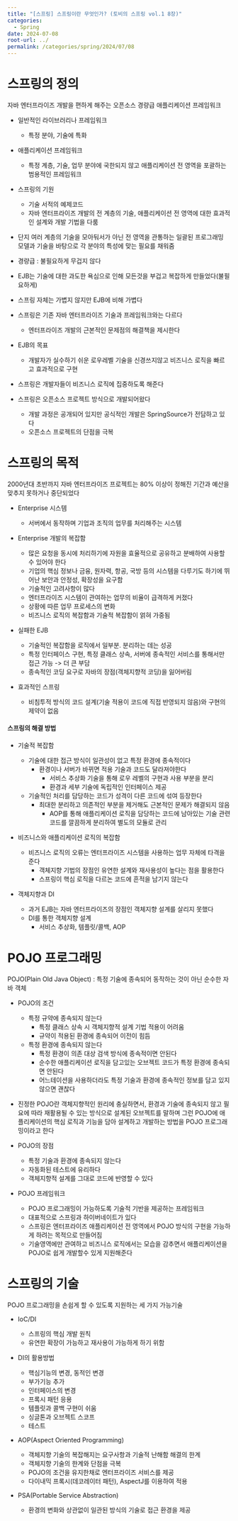 ```yaml
---
title: "[스프링] 스프링이란 무엇인가? (토비의 스프링 vol.1 8장)"
categories:
  - Spring
date: 2024-07-08
root-url: ../
permalink: /categories/spring/2024/07/08
---
```

# 스프링의 정의
자바 엔터프라이즈 개발을 편하게 해주는 오픈소스 경량급 애플리케이션 프레임워크

- 일반적인 라이브러리나 프레임워크
	- 특정 분야, 기술에 특화
- 애플리케이션 프레임워크
	- 특정 계층, 기술, 업무 분야에 국한되지 않고 애플리케이션 전 영역을 포괄하는 범용적인 프레임워크
- 스프링의 기원 
	- 기술 서적의 예제코드
	- 자바 엔터프라이즈 개발의 전 계층의 기술, 애플리케이션 전 영역에 대한 효과적인 설계와 개발 기법을 다룸
- 단지 여러 계층의 기술을 모아둬서가 아닌 전 영역을 관통하는 일괄된 프로그래밍 모델과 기술을 바탕으로 각 분야의 특성에 맞는 필요를 채워줌


- 경량급 : 불필요하게 무겁지 않다
- EJB는 기술에 대한 과도한 욕심으로 인해 모든것을 부겁고 복잡하게 만들었다(불필요하게)
- 스프링 자체는 가볍지 않지만 EJB에 비해 가볍다

- 스프링은 기존 자바 엔터프라이즈 기술과 프레임워크와는 다르다
	- 엔터프라이즈 개발의 근본적인 문제점의 해결책을 제시한다
- EJB의 목표 
	- 개발자가 실수하기 쉬운 로우레벨 기술을 신경쓰지않고 비즈니스 로직을 빠르고 효과적으로 구현
- 스프링은 개발자들이 비즈니스 로직에 집중하도록 해준다


- 스프링은 오픈소스 프로젝트 방식으로 개발되어왔다
	- 개발 과정은 공개되어 있지만 공식적인 개발은 SpringSource가 전담하고 있다
	- 오픈소스 프로젝트의 단점을 극복


# 스프링의 목적
2000년대 초반까지 자바 엔터프라이즈 프로젝트는 80% 이상이 정해진 기간과 예산을 맞추지 못하거나 중단되었다

- Enterprise 시스템
	- 서버에서 동작하며 기업과 조직의 업무를 처리해주는 시스템
- Enterprise 개발의 복잡함
	- 많은 요청을 동시에 처리하기에 자원을 효율적으로 공유하고 분배하여 사용할 수 있어야 한다
	- 기업의 핵심 정보나 금융, 원자력, 항공, 국방 등의 시스템을 다루기도 하기에 뛰어난 보안과 안정성, 확장성을 요구함
	- 기술적인 고려사항이 많다
	- 엔터프라이즈 시스템이 관여하는 업무의 비율이 급격하게 커졌다
	- 상황에 따른 업무 프로세스의 변화
	- 비즈니스 로직의 복잡함과 기술적 복잡함이 얽혀 가중됨

- 실패한 EJB
	- 기술적인 복잡함을 로직에서 일부분. 분리하는 데는 성공
	- 특정 인터페이스 구현, 특정 클래스 상속, 서버에 종속적인 서비스를 통해서만 접근 가능 -> 더 큰 부담
	- 종속적인 코딩 요구로 자바의 장점(객체지향적 코딩)을 잃어버림

- 효과적인 스프링
	- 비침투적 방식의 코드 설계(기술 적용이 코드에 직접 반영되지 않음)와 구현의 제약이 없음

#### 스프링의 해결 방법
- 기술적 복잡함 
	- 기술에 대한 접근 방식이 일관성이 없고 특정 환경에 종속적이다
		- 환경이나 서버가 바뀌면 적용 기술과 코드도 달라져야한다
			- 서비스 추상화 기술을 통해 로우 레벨의 구현과 사용 부분을 분리
			- 환경과 세부 기술에 독립적인 인터페이스 제공
	- 기술적인 처리를 담당하는 코드가 성격이 다른 코드에 섞여 등장한다
		- 최대한 분리하고 의존적인 부분을 제거해도 근본적인 문제가 해결되지 않음
			- AOP를 통해 애플리케이션 로직을 담당하는 코드에 남아있는 기술 관련 코드를 깔끔하게 분리하여 별도의 모듈로 관리

- 비즈니스와 애플리케이션 로직의 복잡함
	- 비즈니스 로직의 오류는 엔터프라이즈 시스템을 사용하는 업무 자체에 타격을 준다
		- 객체지향 기법의 장점인 유연한 설계와 재사용성이 높다는 점을 활용한다
		- 스프링이 핵심 로직을 다르논 코드에 흔적을 남기지 않는다

- 객체지향과 DI
	- 과거 EJB는 자바 엔터프라이즈의 장점인 객체지향 설계를 살리지 못했다
	- DI를 통한 객체지향 설계
		- 서비스 추상화, 템플릿/콜백, AOP



# POJO 프로그래밍
POJO(Plain Old Java Object) : 특정 기술에 종속되어 동작하는 것이 아닌 순수한 자바 객체

- POJO의 조건
	- 특정 규약에 종속되지 않는다
		- 특정 클래스 상속 시 객체지향적 설계 기법 적용이 어려움
		- 규약이 적용된 환경에 종속되어 이전이 힘듬
	- 특정 환경에 종속되지 않는다
		- 특정 환경이 의존 대상 검색 방식에 종속적이면 안된다
		- 순수한 애플리케이션 로직을 담고있는 오브젝트 코드가 특정 환경에 종속되면 안된다
		- 어느테이션을 사용하더라도 특정 기술과 환경에 종속적인 정보를 담고 있지 않으면 괜찮다
- 진정한 POJO란 객체지향적인 원리에 충실하면서, 환경과 기술에 종속되지 않고 필요에 따라 재활용될 수 있는 방식으로 설계된 오브젝트를 말하며 그런 POJO에 애플리케이션의 핵심 로직과 기능을 담아 설계하고 개발하는 방법을 POJO 프로그래밍이라고 한다

- POJO의 장점
	- 특정 기술과 환경에 종속되지 않는다
	- 자동화된 테스트에 유리하다
	- 객체지향적 설계를 그대로 코드에 반영할 수 있다

- POJO 프레임워크
	- POJO 프로그래밍이 가능하도록 기술적 기반을 제공하는 프레임워크
	- 대표적으로 스프링과 하이버네이트가 있다
	- 스프링은 엔터프라이즈 애플리케이션 전 영역에서 POJO 방식의 구현을 가능하게 하려는 목적으로 만들어짐
	- 기술영역에만 관여하고 비즈니스 로직에서는 모습을 감추면서 애플리케이션을 POJO로 쉽게 개발할수 있게 지원해준다



# 스프링의 기술
POJO 프로그래밍을 손쉽게 할 수 있도록 지원하는 세 가지 가능기술

- IoC/DI
	- 스프링의 핵심 개발 원칙
	- 유연한 확장이 가능하고 재사용이 가능하게 하기 위함

- DI의 활용방법
	- 핵심기능의 변경, 동적인 변경
	- 부가기능 추가
	- 인터페이스의 변경
	- 프록시 패턴 응용
	- 템플릿과 콜백 구현이 쉬움
	- 싱글톤과 오브젝트 스코프
	- 테스트

- AOP(Aspect Oriented Programming)
	-   객체지향 기술의 복잡해지는 요구사항과 기술적 난해함 해결의 한계
	- 객체지향 기술의 한계와 단점을 극복
	- POJO의 조건을 유지한채로 엔터프라이즈 서비스를 제공
	- 다이내믹 프록시(데코레이터 패턴), AspectJ를 이용하여 적용

- PSA(Portable Service Abstraction)
	- 환경의 변화와 상관없이 일관된 방식의 기술로 접근 환경을 제공